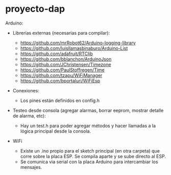 # proyecto-dap

Arduino:
- Librerías externas (necesarias para compilar):
  - https://github.com/mrRobot62/Arduino-logging-library
  - https://github.com/luisllamasbinaburo/Arduino-List
  - https://github.com/adafruit/RTClib
  - https://github.com/bblanchon/ArduinoJson
  - https://github.com/JChristensen/Timezone
  - https://github.com/PaulStoffregen/Time
  - https://github.com/tzapu/WiFiManager
  - https://github.com/bportaluri/WiFiEsp

- Conexiones:
  - Los pines están definidos en config.h
  
- Testeo desde consola (agregar alarmas, borrar eeprom, mostrar detalle de alarma, etc):
  - Hay un test.h para poder agregar métodos y hacer llamadas a la lógica principal desde la consola.

- WiFi
  - Existe un .ino propio para el sketch principal (en otra carpeta) que corre sobre la placa ESP. Se compila aparte y se sube directo al ESP.
  - Se comunica via serial con la placa Arduino para intercambiar los mensajes.
  
